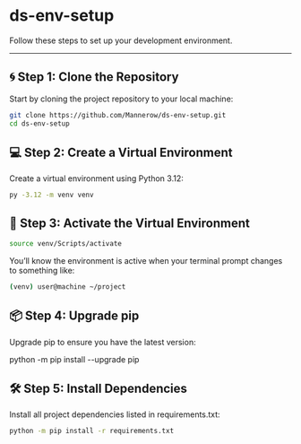 # ds-env-setup

Follow these steps to set up your development environment.

---

## 🌀 Step 1: Clone the Repository
Start by cloning the project repository to your local machine:
```bash
git clone https://github.com/Mannerow/ds-env-setup.git
cd ds-env-setup
```

## 💻 Step 2: Create a Virtual Environment

Create a virtual environment using Python 3.12:

```bash
py -3.12 -m venv venv
```

## 🔑 Step 3: Activate the Virtual Environment

```bash
source venv/Scripts/activate
```

You’ll know the environment is active when your terminal prompt changes to something like:

```bash
(venv) user@machine ~/project
```

## 📦 Step 4: Upgrade pip

Upgrade pip to ensure you have the latest version:

python -m pip install --upgrade pip

## 🛠️ Step 5: Install Dependencies

Install all project dependencies listed in requirements.txt:

```bash
python -m pip install -r requirements.txt
```